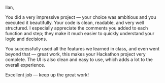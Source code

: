 Ilan,

You did a very impressive project — your choice was ambitious and you executed it beautifully.
Your code is clean, readable, and very well structured. 
I especially appreciate the comments you added to each function and step; they make it much easier to quickly understand your logic and decisions.

You successfully used all the features we learned in class, and even went beyond that — great work, this makes your Hackathon project very complete. 
The UI is also clean and easy to use, which adds a lot to the overall experience.

Excellent job — keep up the great work!
